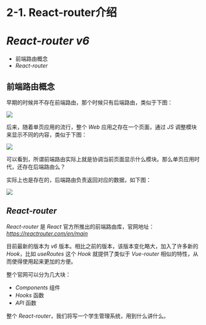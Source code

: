 # 2-1. React-router介绍

# *React-router v6*

- 前端路由概念
- *React-router*


## 前端路由概念

早期的时候并不存在前端路由，那个时候只有后端路由，类似于下图：

![](https://s2.loli.net/2024/09/05/MwnA7e8fSORGmEl.png)

后来，随着单页应用的流行，整个 *Web* 应用之存在一个页面，通过 *JS* 调整模块来显示不同的内容，类似于下图：

![](https://s2.loli.net/2024/09/05/PSOp2zCXwuyeqZg.png)

可以看到，所谓前端路由实际上就是协调当前页面显示什么模块。那么单页应用时代，还存在后端路由么？

实际上也是存在的，后端路由负责返回对应的数据，如下图：

![](https://s2.loli.net/2024/09/05/LX63fPzEmheJB2t.png)



## *React-router*

*React-router* 是 *React* 官方所推出的前端路由库，官网地址：*https://reactrouter.com/en/main*

目前最新的版本为 *v6* 版本。相比之前的版本，该版本变化略大，加入了许多新的 *Hook*，比如 *useRoutes* 这个 *Hook* 就提供了类似于 *Vue-router* 相似的特性，从而使得使用起来更加的方便。

整个官网可以分为几大块：

- *Components* 组件
- *Hooks* 函数
- *API* 函数

整个 *React-router*，我们将写一个学生管理系统，用到什么讲什么。

